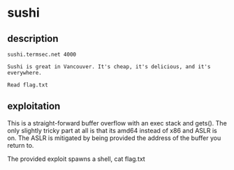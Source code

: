 # sushi

## description

```text
sushi.termsec.net 4000

Sushi is great in Vancouver. It's cheap, it's delicious, and it's everywhere.

Read flag.txt
```

## exploitation

This is a straight-forward buffer overflow with an exec stack and gets().
The only slightly tricky part at all is that its amd64 instead of x86 and ASLR
is on. The ASLR is mitigated by being provided the address of the buffer you
return to.

The provided exploit spawns a shell, cat flag.txt
